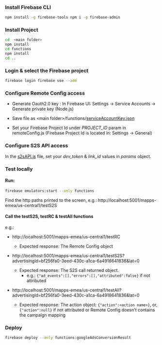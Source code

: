 
  
    
### Install Firebase CLI    
 ```bash 
npm install -g firebase-tools npm i -g firebase-admin
 ```    
   
### Install Project   
```bash 
cd  <main folder>
npm install
cd functions
npm install
cd ..
 ```   

### Login & select the Firebase project 
```bash 
firebase login firebase use --add   
``` 
### Configure Remote Config access   

- Generate Oauth2.0 key : In Firebase UI: Settings -> Service Accounts -> Generate private key (Node.js)   
  
- Save file as \<main folder\>/functions/[serviceAccountKey.json](https://github.com/liorkup/glootie-function/blob/master/functions/serviceAccountKey.json "serviceAccountKey.json")   

- Set your Firebase Project Id under _PROJECT_ID_ param in remoteConfig.js (Firebase Project Id is located in: Settings -> General)
    
### Configure S2S API access   
 
In the [s2sAPI.js](https://github.com/liorkup/glootie-function/blob/master/functions/s2sAPI.js "s2sAPI.js") file, set your _dev_token_ & _link_id_ values in _params_ object.  
    
### Test locally 

#### Run:

```bash 
firebase emulators:start --only functions 
``` 

Find the http paths printed to the screen, e.g.: http://localhost:5001/mapps-emea/us-central1/testS2S  
  
#### Call the testS2S, testRC & testAll functions

e.g.:   
  
- http://localhost:5001/mapps-emea/us-central1/testRC   
  - Expected response: The Remote Config object  
  
- http://localhost:5001/mapps-emea/us-central1/testS2S?advertisingId=bf256fa0-3eed-430c-a1ca-6a4916641836&lat=0  
  - Expected response: The S2S call returned object. 
	  - e.g.: ```{"ad_events":[],"errors":[],"attributed":false}``` if not attributed
     
- http://localhost:5001/mapps-emea/us-central1/testAll?advertisingId=bf256fa0-3eed-430c-a1ca-6a4916641836&lat=0  
  - Expected response: The action object: ```{"action":<action name>}```, or, ```{"action":null}``` if not attributed or Remote Config doesn't contains the campaign mapping  

  
  
### Deploy 

```bash 
firebase deploy --only functions:googleAdsConversionResult 
```
